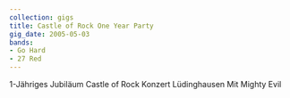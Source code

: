 ```yaml
---
collection: gigs
title: Castle of Rock One Year Party
gig_date: 2005-05-03
bands:
- Go Hard
- 27 Red
---
```


1-Jähriges Jubiläum Castle of Rock	Konzert	Lüdinghausen
Mit Mighty Evil